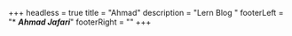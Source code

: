 +++
headless = true
title = "Ahmad"
description = "Lern Blog "
footerLeft = "* **_Ahmad Jafari_**"
footerRight = ""
+++

